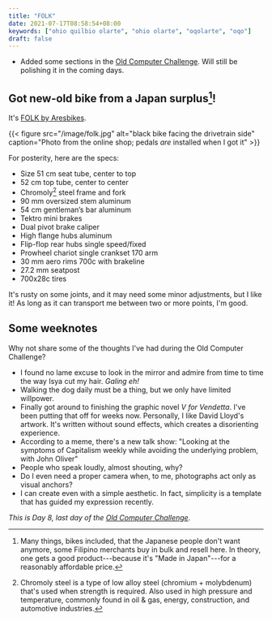 ```yaml
---
title: "FOLK"
date: 2021-07-17T08:58:54+08:00
keywords: ["ohio quilbio olarte", "ohio olarte", "oqolarte", "oqo"]
draft: false
---
```

- Added some sections in the [Old Computer Challenge](/old-computer).
Will still be polishing it in the coming days.

## Got new-old bike from a Japan surplus[^surplus]!

It's [FOLK by Aresbikes](https://folkbyaresbikes.tumblr.com/).

{{< figure src="/image/folk.jpg" alt="black bike facing the drivetrain side" caption="Photo from the online shop; pedals *are* installed when I got it" >}}

[^surplus]: Many things, bikes included,
that the Japanese people don't want anymore,
some Filipino merchants buy in bulk and resell here.
In theory, one gets a good product---because
it's "Made in Japan"---for
a reasonably affordable price.

For posterity, here are the specs:
- Size 51 cm seat tube, center to top
- 52 cm top tube, center to center
- Chromoly[^crmo] steel frame and fork
- 90 mm oversized stem aluminum
- 54 cm gentleman’s bar aluminum
- Tektro mini brakes
- Dual pivot brake caliper
- High flange hubs aluminum
- Flip-flop rear hubs single speed/fixed
- Prowheel chariot single crankset 170 arm
- 30 mm aero rims 700c with brakeline
- 27.2 mm seatpost
- 700x28c tires

It's rusty on some joints, and it may need some minor adjustments,
but I like it!
As long as it can transport me between two or more points,
I'm good.

[^crmo]: Chromoly steel is a type of low alloy steel
(chromium + molybdenum)
that's used when strength is required.
Also used in high pressure and temperature,
commonly found in oil & gas, energy, construction, and automotive industries.

## Some weeknotes

Why not share some of the thoughts I've had during the Old Computer Challenge?

- I found no lame excuse to look in the mirror and admire from time to time the way Isya cut my hair. *Galing eh!*
- Walking the dog daily must be a thing,
but we only have limited willpower.
- Finally got around to finishing the graphic novel *V for Vendetta*.
I've been putting that off for weeks now.
Personally, I like David Lloyd's artwork.
It's written without sound effects, which creates a disorienting experience.
- According to a meme, there's a new talk show:
"Looking at the symptoms of Capitalism weekly while avoiding the underlying problem, with John Oliver"
- People who speak loudly, almost shouting, why?
- Do I even need a proper camera when, to me, photographs act only as visual anchors?
- I can create even with a simple aesthetic.
In fact, simplicity is a template that has guided my expression recently.

*This is Day 8, last day of the [Old Computer Challenge](/old-computer)*.
